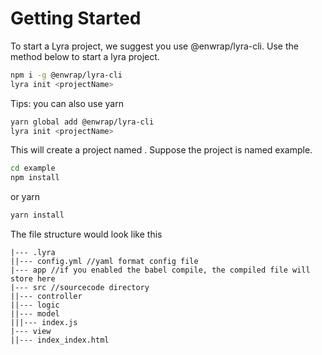 # Getting Started

To start a Lyra project, we suggest you use @enwrap/lyra-cli. Use the method below to start a lyra project.

```bash
npm i -g @enwrap/lyra-cli
lyra init <projectName>
```

Tips: you can also use yarn

```bash
yarn global add @enwrap/lyra-cli
lyra init <projectName>
```

This will create a project named <projectName>. Suppose the project is named example.

```bash
cd example
npm install
```

or yarn 

```bash
yarn install
```

The file structure would look like this

```
|--- .lyra
||--- config.yml //yaml format config file
|--- app //if you enabled the babel compile, the compiled file will store here
|--- src //sourcecode directory
||--- controller
||--- logic
||--- model
|||--- index.js
|--- view
||--- index_index.html
```

